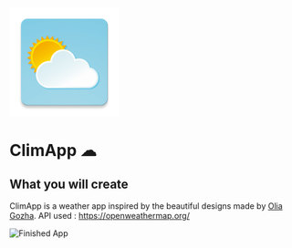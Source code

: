 ![App Brewery Banner](https://github.com/nabilgouri/weather_App/blob/main/android/app/src/main/res/mipmap-xxxhdpi/ic_launcher.png)


# ClimApp ☁



## What you will create

ClimApp is a weather app inspired by the beautiful designs made by [Olia Gozha](https://dribbble.com/shots/4663154-). 
API used : https://openweathermap.org/

![Finished App](https://github.com/londonappbrewery/Images/blob/master/clima-demo.gif)

